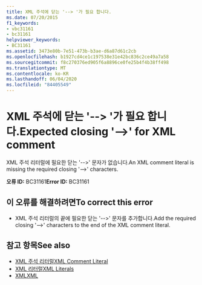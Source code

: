 ```yaml
---
title: XML 주석에 닫는 '--> '가 필요 합니다.
ms.date: 07/20/2015
f1_keywords:
- vbc31161
- bc31161
helpviewer_keywords:
- BC31161
ms.assetid: 3473e80b-7e51-473b-b3ae-d6a87d61c2cb
ms.openlocfilehash: b1927cd4ce1c197538e31e42bc836c2ce49a7a58
ms.sourcegitcommit: f8c270376ed905f6a8896ce0fe25b4f4b38ff498
ms.translationtype: MT
ms.contentlocale: ko-KR
ms.lasthandoff: 06/04/2020
ms.locfileid: "84405549"
---
```

# <a name="expected-closing----for-xml-comment"></a><span data-ttu-id="4587a-102">XML 주석에 닫는 '--> '가 필요 합니다.</span><span class="sxs-lookup"><span data-stu-id="4587a-102">Expected closing '-->' for XML comment</span></span>
<span data-ttu-id="4587a-103">XML 주석 리터럴에 필요한 닫는 '-->' 문자가 없습니다.</span><span class="sxs-lookup"><span data-stu-id="4587a-103">An XML comment literal is missing the required closing '-->' characters.</span></span>  
  
 <span data-ttu-id="4587a-104">**오류 ID:** BC31161</span><span class="sxs-lookup"><span data-stu-id="4587a-104">**Error ID:** BC31161</span></span>  
  
## <a name="to-correct-this-error"></a><span data-ttu-id="4587a-105">이 오류를 해결하려면</span><span class="sxs-lookup"><span data-stu-id="4587a-105">To correct this error</span></span>  
  
- <span data-ttu-id="4587a-106">XML 주석 리터럴의 끝에 필요한 닫는 '-->' 문자를 추가합니다.</span><span class="sxs-lookup"><span data-stu-id="4587a-106">Add the required closing '-->' characters to the end of the XML comment literal.</span></span>  
  
## <a name="see-also"></a><span data-ttu-id="4587a-107">참고 항목</span><span class="sxs-lookup"><span data-stu-id="4587a-107">See also</span></span>

- [<span data-ttu-id="4587a-108">XML 주석 리터럴</span><span class="sxs-lookup"><span data-stu-id="4587a-108">XML Comment Literal</span></span>](../language-reference/xml-literals/xml-comment-literal.md)
- [<span data-ttu-id="4587a-109">XML 리터럴</span><span class="sxs-lookup"><span data-stu-id="4587a-109">XML Literals</span></span>](../language-reference/xml-literals/index.md)
- [<span data-ttu-id="4587a-110">XML</span><span class="sxs-lookup"><span data-stu-id="4587a-110">XML</span></span>](../programming-guide/language-features/xml/index.md)
